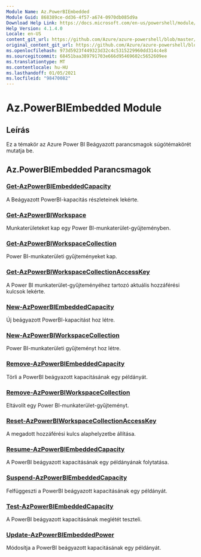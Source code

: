 ```yaml
---
Module Name: Az.PowerBIEmbedded
Module Guid: 868389ce-dd36-4f57-a674-0970db085d9a
Download Help Link: https://docs.microsoft.com/en-us/powershell/module/az.powerbiembedded
Help Version: 4.1.4.0
Locale: en-US
content_git_url: https://github.com/Azure/azure-powershell/blob/master/src/PowerBIEmbedded/PowerBIEmbedded/help/Az.PowerBIEmbedded.md
original_content_git_url: https://github.com/Azure/azure-powershell/blob/master/src/PowerBIEmbedded/PowerBIEmbedded/help/Az.PowerBIEmbedded.md
ms.openlocfilehash: 973d5923f449323d32c4c5315229960dd314c4e8
ms.sourcegitcommit: 68451baa389791703e666d95469602c5652609ee
ms.translationtype: MT
ms.contentlocale: hu-HU
ms.lasthandoff: 01/05/2021
ms.locfileid: "98470082"
---
```

# Az.PowerBIEmbedded Module
## Leírás
Ez a témakör az Azure Power BI Beágyazott parancsmagok súgótémakörét mutatja be.

## Az.PowerBIEmbedded Parancsmagok
### [Get-AzPowerBIEmbeddedCapacity](Get-AzPowerBIEmbeddedCapacity.md)
A Beágyazott PowerBI-kapacitás részleteinek lekérte.

### [Get-AzPowerBIWorkspace](Get-AzPowerBIWorkspace.md)
Munkaterületeket kap egy Power BI-munkaterület-gyűjteményben.

### [Get-AzPowerBIWorkspaceCollection](Get-AzPowerBIWorkspaceCollection.md)
Power BI-munkaterületi gyűjteményeket kap.

### [Get-AzPowerBIWorkspaceCollectionAccessKey](Get-AzPowerBIWorkspaceCollectionAccessKey.md)
A Power BI munkaterület-gyűjteményéhez tartozó aktuális hozzáférési kulcsok lekérte.

### [New-AzPowerBIEmbeddedCapacity](New-AzPowerBIEmbeddedCapacity.md)
Új beágyazott PowerBI-kapacitást hoz létre.

### [New-AzPowerBIWorkspaceCollection](New-AzPowerBIWorkspaceCollection.md)
Power BI-munkaterületi gyűjteményt hoz létre.

### [Remove-AzPowerBIEmbeddedCapacity](Remove-AzPowerBIEmbeddedCapacity.md)
Törli a PowerBI beágyazott kapacitásának egy példányát.

### [Remove-AzPowerBIWorkspaceCollection](Remove-AzPowerBIWorkspaceCollection.md)
Eltávolít egy Power BI-munkaterület-gyűjteményt.

### [Reset-AzPowerBIWorkspaceCollectionAccessKey](Reset-AzPowerBIWorkspaceCollectionAccessKey.md)
A megadott hozzáférési kulcs alaphelyzetbe állítása.

### [Resume-AzPowerBIEmbeddedCapacity](Resume-AzPowerBIEmbeddedCapacity.md)
A PowerBI beágyazott kapacitásának egy példányának folytatása.

### [Suspend-AzPowerBIEmbeddedCapacity](Suspend-AzPowerBIEmbeddedCapacity.md)
Felfüggeszti a PowerBI beágyazott kapacitásának egy példányát.

### [Test-AzPowerBIEmbeddedCapacity](Test-AzPowerBIEmbeddedCapacity.md)
A PowerBI beágyazott kapacitásának meglétét teszteli.

### [Update-AzPowerBIEmbeddedPower](Update-AzPowerBIEmbeddedCapacity.md)
Módosítja a PowerBI beágyazott kapacitásának egy példányát.

